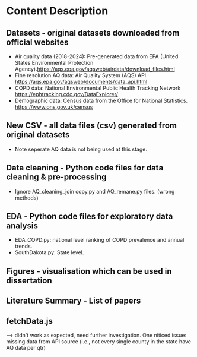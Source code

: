 # Content Description
## Datasets - original datasets downloaded from official websites
- Air quality data (2018-2024): Pre-generated data from EPA (United States Environmental Protection Agency).<https://aqs.epa.gov/aqsweb/airdata/download_files.html>
- Fine resolution AQ data: Air Quality System (AQS) API <https://aqs.epa.gov/aqsweb/documents/data_api.html>
- COPD data: National Environmental Public Health Tracking Network <https://ephtracking.cdc.gov/DataExplorer/>
- Demographic data: Census data from the Office for National Statistics. <https://www.ons.gov.uk/census>

## New CSV - all data files (csv) generated from original datasets
- Note seperate AQ data is not being used at this stage.

## Data cleaning - Python code files for data cleaning & pre-processing
- Ignore AQ_cleaning_join copy.py and AQ_remane.py files. (wrong methods)

## EDA -  Python code files for exploratory data analysis
- EDA_COPD.py: national level ranking of COPD prevalence and annual trends.
- SouthDakota.py: State level.

## Figures - visualisation which can be used in dissertation

## Literature Summary - List of papers

## fetchData.js 
--> didn't work as expected, need further investigation. One niticed issue: missing data from API source (i.e., not every single county in the state have AQ data per qtr)
